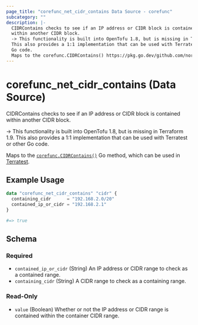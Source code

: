 ```yaml
---
page_title: "corefunc_net_cidr_contains Data Source - corefunc"
subcategory: ""
description: |-
  CIDRContains checks to see if an IP address or CIDR block is contained
  within another CIDR block.
  -> This functionality is built into OpenTofu 1.8, but is missing in Terraform 1.9.
  This also provides a 1:1 implementation that can be used with Terratest or other
  Go code.
  Maps to the corefunc.CIDRContains() https://pkg.go.dev/github.com/northwood-labs/terraform-provider-corefunc/corefunc#CIDRContains Go method, which can be used in Terratest https://terratest.gruntwork.io.
---
```


# corefunc_net_cidr_contains (Data Source)

CIDRContains checks to see if an IP address or CIDR block is contained
within another CIDR block.

-> This functionality is built into OpenTofu 1.8, but is missing in Terraform 1.9.
This also provides a 1:1 implementation that can be used with Terratest or other
Go code.

Maps to the [`corefunc.CIDRContains()`](https://pkg.go.dev/github.com/northwood-labs/terraform-provider-corefunc/corefunc#CIDRContains) Go method, which can be used in [Terratest](https://terratest.gruntwork.io).

## Example Usage

```terraform
data "corefunc_net_cidr_contains" "cidr" {
  containing_cidr      = "192.168.2.0/20"
  contained_ip_or_cidr = "192.168.2.1"
}

#=> true
```

<!-- schema generated by tfplugindocs -->
## Schema

### Required

* `contained_ip_or_cidr` (String) An IP address or CIDR range to check as a contained range.
* `containing_cidr` (String) A CIDR range to check as a containing range.

### Read-Only

* `value` (Boolean) Whether or not the IP address or CIDR range is contained within the container CIDR range.

<!-- Preview the provider docs with the Terraform registry provider docs preview tool: https://registry.terraform.io/tools/doc-preview -->
